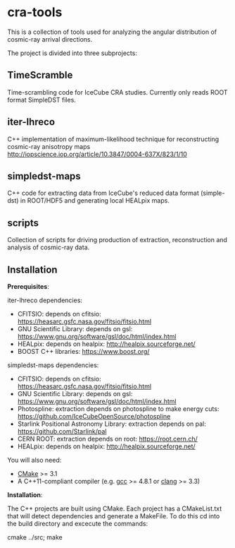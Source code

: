 # cra-tools

This is a collection of tools used for analyzing the angular distribution of cosmic-ray arrival directions.


The project is divided into three subprojects:

## TimeScramble
Time-scrambling code for IceCube CRA studies. Currently only reads ROOT format SimpleDST files.

## iter-lhreco
C++ implementation of maximum-likelihood technique for reconstructing cosmic-ray anisotropy maps
http://iopscience.iop.org/article/10.3847/0004-637X/823/1/10

## simpledst-maps
C++ code for extracting data from IceCube's reduced data format (simple-dst) in ROOT/HDF5 and generating local HEALpix maps.


## scripts
Collection of scripts for driving production of extraction, reconstruction and analysis of cosmic-ray data.


## Installation


**Prerequisites**:

iter-lhreco dependencies:

* CFITSIO: depends on cfitsio: https://heasarc.gsfc.nasa.gov/fitsio/fitsio.html 
* GNU Scientific Library: depends on gsl: https://www.gnu.org/software/gsl/doc/html/index.html
* HEALpix: depends on healpix: http://healpix.sourceforge.net/
* BOOST C++ libraries: https://www.boost.org/


simpledst-maps dependencies:

* CFITSIO: depends on cfitsio: https://heasarc.gsfc.nasa.gov/fitsio/fitsio.html 
* GNU Scientific Library: depends on gsl: https://www.gnu.org/software/gsl/doc/html/index.html
* Photospline: extraction depends on photospline to make energy cuts: https://github.com/IceCubeOpenSource/photospline
* Starlink Positional Astronomy Library: extraction depends on pal: https://github.com/Starlink/pal
* CERN ROOT: extraction depends on root: https://root.cern.ch/
* HEALpix: depends on healpix: http://healpix.sourceforge.net/

You will also need:

* [CMake](https://cmake.org) >= 3.1
* A C++11-compliant compiler (e.g. [gcc](https://gcc.gnu.org) >= 4.8.1 or [clang](https://clang.llvm.org) >= 3.3)


**Installation**:

The C++ projects are built using CMake.
Each project has a CMakeList.txt that will detect dependencies and generate a MakeFile. To do this cd into the build directory and excecute the commands:

  cmake ../src;
  make



